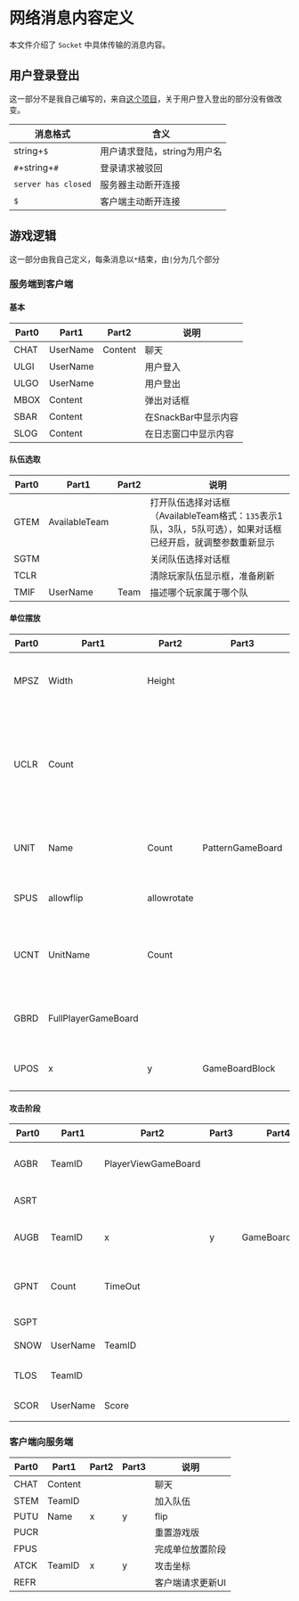 # 网络消息内容定义

本文件介绍了 `Socket` 中具体传输的消息内容。

## 用户登录登出

这一部分不是我自己编写的，来自[这个项目](https://github.com/yinyoupoet/chatRoomTest)，关于用户登入登出的部分没有做改变。

| 消息格式 | 含义 |
|---------|------|
| string+`$`|用户请求登陆，string为用户名|
| `#`+string+`#`|登录请求被驳回|
| `server has closed`|服务器主动断开连接|
| `$`|客户端主动断开连接|

## 游戏逻辑

这一部分由我自己定义，每条消息以`*`结束，由`|`分为几个部分

### 服务端到客户端

#### 基本

|Part0|Part1|Part2|说明|
|-|-|-|-|
|CHAT|UserName|Content|聊天
|ULGI|UserName||用户登入
|ULGO|UserName||用户登出
|MBOX|Content||弹出对话框
|SBAR|Content||在SnackBar中显示内容
|SLOG|Content||在日志窗口中显示内容

#### 队伍选取

|Part0|Part1|Part2|说明|
|-|-|-|-|
|GTEM|AvailableTeam||打开队伍选择对话框（AvailableTeam格式：`135`表示1队，3队，5队可选），如果对话框已经开启，就调整参数重新显示
|SGTM|||关闭队伍选择对话框
|TCLR|||清除玩家队伍显示框，准备刷新
|TMIF|UserName|Team|描述哪个玩家属于哪个队

#### 单位摆放

|Part0|Part1|Part2|Part3|说明|
|-|-|-|-|-|
|MPSZ|Width|Height||描述地图的大小
|UCLR|Count|||重置可用单位，可用单位列表大小
|UNIT|Name|Count|PatternGameBoard|新增一种可用单位
|SPUS|allowflip|allowrotate||开始放置单位
|UCNT|UnitName|Count||设置指定单位的数量
|GBRD|FullPlayerGameBoard|||整个设置当前棋盘
|UPOS|x|y|GameBoardBlock|单点更新棋盘

#### 攻击阶段

|Part0|Part1|Part2|Part3|Part4|说明|
|-|-|-|-|-|-|
|AGBR|TeamID|PlayerViewGameBoard|||整个设置某个队伍的棋盘
|ASRT|||||开始攻击阶段
|AUGB|TeamID|x|y|GameBoardBlock|单点更新某个队伍的棋盘
|GPNT|Count|TimeOut|||允许开火Count次,TimeOut单位为秒
|SGPT|||||停止开火
|SNOW|UserName|TeamID|||现在轮到谁走
|TLOS|TeamID||||某个队伍输了
|SCOR|UserName|Score|||修改某个玩家的分数

### 客户端向服务端

|Part0|Part1|Part2|Part3|说明|
|-|-|-|-|-|
|CHAT|Content|||聊天
|STEM|TeamID|||加入队伍
|PUTU|Name|x|y|flip|rotate|放置单位
|PUCR||||重置游戏版
|FPUS||||完成单位放置阶段
|ATCK|TeamID|x|y|攻击坐标
|REFR||||客户端请求更新UI